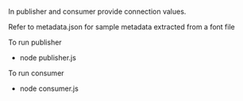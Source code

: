 In publisher and consumer provide connection values.

Refer to metadata.json for sample metadata extracted from a font file

To run publisher
* node publisher.js

To run consumer
* node consumer.js 

